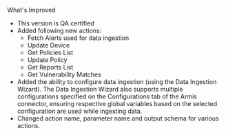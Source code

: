 What's Improved
- This version is QA certified
- Added following new actions:
  - Fetch Alerts used for data ingestion
  - Update Device
  - Get Policies List
  - Update Policy
  - Get Reports List
  - Get Vulnerability Matches
- Added the ability to configure data ingestion (using the Data Ingestion Wizard). The Data Ingestion Wizard also supports multiple configurations specified on the Configurations tab of the Armis connector, ensuring respective global variables based on the selected configuration are used while ingesting data.
- Changed action name, parameter name and output schema for various actions.
